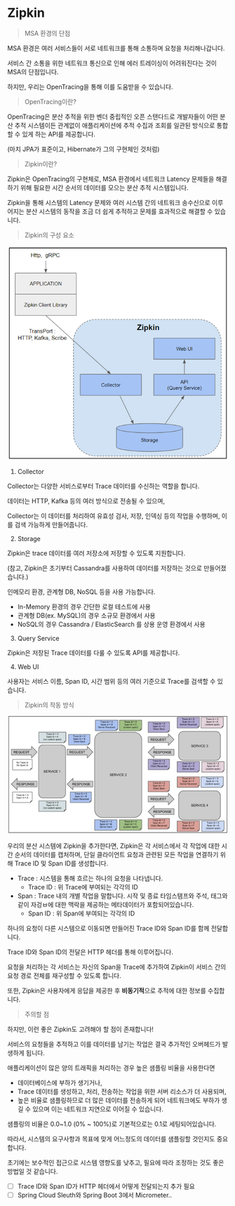 # Zipkin

> MSA 환경의 단점

MSA 환경은 여러 서비스들이 서로 네트워크를 통해 소통하며 요청을 처리해나갑니다.

서비스 간 소통을 위한 네트워크 통신으로 인해 에러 트레이싱이 어려워진다는 것이 MSA의 단점입니다.

하지만, 우리는 OpenTracing을 통해 이를 도움받을 수 있습니다.

> OpenTracing이란?

OpenTracing은 분산 추적을 위한 벤더 중립적인 오픈 스탠다드로 개발자들이 어떤 분산 추적 시스템이든 관계없이 애플리케이션에 추적 수집과 조회를 일관된 방식으로 통합할 수 있게 하는 API를 제공합니다.

(마치 JPA가 표준이고, Hibernate가 그의 구현체인 것처럼)

> Zipkin이란?

Zipkin은 OpenTracing의 구현체로, MSA 환경에서 네트워크 Latency 문제들을 해결하기 위해 필요한 시간 순서의 데이터를 모으는 분산 추적 시스템입니다.

Zipkin을 통해 시스템의 Latency 문제와 여러 시스템 간의 네트워크 송수신으로 이루어지는 분산 시스템의 동작을 조금 더 쉽게 추적하고 문제를 효과적으로 해결할 수 있습니다.

> Zipkin의 구성 요소

![Zipkin의 구성 요소](./images/zipkin구성요소.png)

1. Collector

Collector는 다양한 서비스로부터 Trace 데이터를 수신하는 역할을 합니다.

데이터는 HTTP, Kafka 등의 여러 방식으로 전송될 수 있으며,

Collector는 이 데이터를 처리하여 유효성 검사, 저장, 인덱싱 등의 작업을 수행하며, 이를 검색 가능하게 만들어줍니다.

2. Storage

Zipkin은 trace 데이터를 여러 저장소에 저장할 수 있도록 지원합니다.

(참고, Zipkin은 초기부터 Cassandra를 사용하여 데이터를 저장하는 것으로 만들어졌습니다.)

인메모리 환경, 관계형 DB, NoSQL 등을 사용 가능합니다.

- In-Memory 환경의 경우 간단한 로컬 테스트에 사용
- 관계형 DB(ex. MySQL)의 경우 소규모 환경에서 사용
- NoSQL의 경우 Cassandra / ElasticSearch 를 상용 운영 환경에서 사용

3. Query Service

Zipkin은 저장된 Trace 데이터를 다룰 수 있도록 API를 제공합니다.

4. Web UI

사용자는 서비스 이름, Span ID, 시간 범위 등의 여러 기준으로 Trace를 검색할 수 있습니다.

> Zipkin의 작동 방식

![Zipkin의 작동 방식](./images/zipkin작동방식.png)

우리의 분산 시스템에 Zipkin을 추가한다면, Zipkin은 각 서비스에서 각 작업에 대한 시간 순서의 데이터를 캡처하며, 단일 클라이언트 요청과 관련된 모든 작업을 연결하기 위해 Trace ID 및 Span ID를 생성합니다.

- Trace : 시스템을 통해 흐르는 하나의 요청을 나타냅니다.
  - Trace ID : 위 Trace에 부여되는 각각의 ID
- Span : Trace 내의 개별 작업을 말합니다. 시작 및 종료 타임스탬프와 주석, 태그와 같이 자겅ㅂ에 대한 맥락을 제공하는 메타데이터가 포함되어있습니다.
  - Span ID : 위 Span에 부여되는 각각의 ID

하나의 요청이 다른 시스템으로 이동되면 만들어진 Trace ID와 Span ID를 함께 전달합니다.

Trace ID와 Span ID의 전달은 HTTP 헤더를 통해 이루어집니다.

요청을 처리하는 각 서비스는 자신의 Span을 Trace에 추가하여 Zipkin이 서비스 간의 요청 경로 전체를 재구성할 수 있도록 합니다.

또한, Zipkin은 사용자에게 응답을 제공한 후 **비동기적**으로 추적에 대한 정보를 수집합니다.

> 주의할 점

하지만, 이런 좋은 Zipkin도 고려해야 할 점이 존재합니다!

서비스의 요청들을 추적하고 이를 데이터를 남기는 작업은 결국 추가적인 오버헤드가 발생하게 됩니다.

애플리케이션이 많은 양의 트래픽을 처리하는 경우 높은 샘플링 비율을 사용한다면

- 데이터베이스에 부하가 생기거나,
- Trace 데이터를 생성하고, 처리, 전송하는 작업을 위한 서버 리소스가 더 사용되며,
- 높은 비율로 샘플링하므로 더 많은 데이터를 전송하게 되어 네트워크에도 부하가 생길 수 있으며 이는 네트워크 지연으로 이어질 수 있습니다.

샘플링의 비율은 0.0~1.0 (0% ~ 100%)로 기본적으로는 0.1로 세팅되어있습니다.

따라서, 시스템의 요구사항과 목표에 맞게 어느정도의 데이터를 샘플링할 것인지도 중요합니다.

초기에는 보수적인 접근으로 시스템 영향도를 낮추고, 필요에 따라 조정하는 것도 좋은 방법일 것 같습니다.

- [ ] Trace ID와 Span ID가 HTTP 헤더에서 어떻게 전달되는지 추가 필요
- [ ] Spring Cloud Sleuth와 Spring Boot 3에서 Micrometer..
